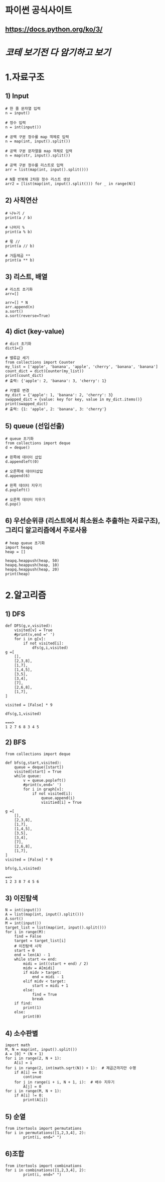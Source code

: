 # 파이썬 공식사이트
## https://docs.python.org/ko/3/

# ***코테 보기전 다 암기하고 보기***
# 1.자료구조

## 1) Input
	# 한 줄 문자열 입력
	n = input()
	
	# 정수 입력
	n = int(input())
	
	# 공백 구분 정수를 map 객체로 입력
	n = map(int, input().split())
	
	# 공백 구분 문자열을 map 객체로 입력
	n = map(str, input().split())
	
	# 공백 구분 정수를 리스트로 입력
	arr = list(map(int, input().split()))
	
	# N줄 반복해 2차원 정수 리스트 생성
	arr2 = [list(map(int, input().split())) for _ in range(N)]

## 2) 사칙연산
	# 나누기 /
 	print(a / b) 

  	# 나머지 %
  	print(a % b) 

   	# 몫 //
   	print(a // b)

	# 거듭제곱 **
	print(a ** b) 

## 3) 리스트, 배열
	# 리스트 초기화
	arr=[]
 
	arr=[] * N
	arr.append(n)
	a.sort()
	a.sort(reverse=True)

## 4) dict (key-value)
	# dict 초기화
	dict1={}

	# 밸류값 세기
 	from collections import Counter
	my_list = ['apple', 'banana', 'apple', 'cherry', 'banana', 'banana']
	count_dict = dict(Counter(my_list))
	print(count_dict)
	# 출력: {'apple': 2, 'banana': 3, 'cherry': 1}

	# 키밸류 변경
 	my_dict = {'apple': 1, 'banana': 2, 'cherry': 3}
	swapped_dict = {value: key for key, value in my_dict.items()}
	print(swapped_dict)
	# 출력: {1: 'apple', 2: 'banana', 3: 'cherry'}

## 5) queue (선입선출)
	# queue 초기화
	from collections import deque
	d = deque()

 	# 왼쪽에 데이터 삽입
	d.appendleft(0)

 	# 오른쪽에 데이터삽입
	d.append(6)

  	# 왼쪽 데이터 지우기
	d.popleft()

 	# 오른쪽 데이터 지우기
	d.pop()

## 6) 우선순위큐 (리스트에서 최소원소 추출하는 자료구조), 그리디 알고리즘에서 주로사용
	# heap queue 초기화
 	import heapq
	heap = []

	heapq.heappush(heap, 50)
	heapq.heappush(heap, 10)
	heapq.heappush(heap, 20)
	print(heap)
 
# 2.알고리즘

## 1) DFS
	def DFS(g,v,visited):
		visited[v] = True
		#print(v,end =' ')
		for i in g[v]:
			if not visited[i]:
				dfs(g,i,visited)
	g =[
		[],
		[2,3,8],
		[1,7],
		[1,4,5],
		[3,5],
		[3,4],
		[7],
		[2,6,8],
		[1,7],
	]
	
	visited = [False] * 9
	
	dfs(g,1,visited)
	
	===>
	1 2 7 6 8 3 4 5

## 2) BFS
	from collections import deque
	
	def bfs(g,start,visited):
		queue = deque([start])
		visited[start] = True
		while queue:
			v = queue.popleft()
			#print(v,end=' ')
			for i in graph[v]:
				if not visited[i]:
					queue.append(i)
					visitied[i] = True
	
	g =[
		[],
		[2,3,8],
		[1,7],
		[1,4,5],
		[3,5],
		[3,4],
		[7],
		[2,6,8],
		[1,7],
	]
	visited = [False] * 9
	
	bfs(g,1,visited)
	
	==>
	1 2 3 8 7 4 5 6

## 3) 이진탐색
	N = int(input())
	A = list(map(int, input().split()))
	A.sort()
	M = int(input())
	target_list = list(map(int, input().split()))
	for i in range(M):
	    find = False
	    target = target_list[i]
	    # 이진탐색 시작
	    start = 0
	    end = len(A) - 1
	    while start <= end:
	        midi = int((start + end) / 2)
	        midv = A[midi]
	        if midv > target:
	            end = midi - 1
	        elif midv < target:
	            start = midi + 1
	        else:
	            find = True
	            break
	    if find:
	        print(1)
	    else:
	        print(0)

## 4) 소수판별
	import math
	M, N = map(int, input().split())
	A = [0] * (N + 1)
	for i in range(2, N + 1):
	    A[i] = i
	for i in range(2, int(math.sqrt(N)) + 1):  # 제곱근까지만 수행
	    if A[i] == 0:
	        continue
	    for j in range(i + i, N + 1, i):  # 배수 지우기
	        A[j] = 0
	for i in range(M, N + 1):
	    if A[i] != 0:
	        print(A[i])
	    

## 5) 순열
	from itertools import permutations
	for i in permutations([1,2,3,4], 2):
    		print(i, end=" ")


## 6)조합 
	from itertools import combinations
	for i in combinations([1,2,3,4], 2):
    		print(i, end=" ")



